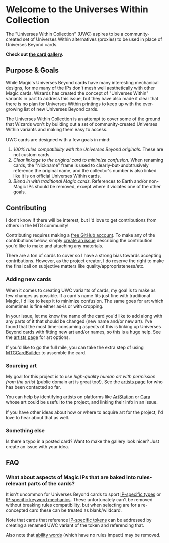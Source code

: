 # Welcome to the Universes Within Collection

The "Universes Within Collection" (UWC) aspires to be a community-created set of Universes Within alternatives (proxies) to be used in place of Universes Beyond cards.

**Check out [the card gallery](https://madelson.github.io/universes-within-collection/).**

## Purpose & Goals

While Magic's Universes Beyond cards have many interesting mechanical designs, for me many of the IPs don't mesh well aesthetically with other Magic cards. Wizards has created the concept of "Universes Within" variants in part to address this issue, but they have also made it clear that there is no plan for Universes Within printings to keep up with the ever-growing list of new Universes Beyond cards.

The Universes Within Collection is an attempt to cover some of the ground that Wizards won't by building out a set of community-created Universes Within variants and making them easy to access.

UWC cards are designed with a few goals in mind:
1. _100% rules compatibility with the Universes Beyond originals._ These are not custom cards.
2. _Clear linkage to the original card to minimize confusion._ When renaming cards, the "Nickname" frame is used to clearly-but-unobtrusively reference the original name, and the collector's number is also linked like it is on official Universes Within cards.
3. _Blend in with traditional Magic cards._ References to Earth and/or non-Magic IPs should be removed, except where it violates one of the other goals.

## Contributing

I don't know if there will be interest, but I'd love to get contributions from others in the MTG community! 

Contributing requires making a [free GitHub account](https://github.com/join). To make any of the contributions below, simply [create an issue](https://github.com/madelson/universes-within-collection/issues/new) describing the contribution you'd like to make and attaching any materials.

There are a ton of cards to cover so I have a strong bias towards accepting contributions. However, as the project creator, I do reserve the right to make the final call on subjective matters like quality/appropriateness/etc.

### Adding new cards

When it comes to creating UWC variants of cards, my goal is to make as few changes as possible. If a card's name fits just fine with traditional Magic, I'd like to keep it to minimize confusion. The same goes for art which sometimes is fine either as-is or with cropping.

In your issue, let me know the name of the card you'd like to add along with any parts of it that should be changed (new name and/or new art). I've found that the most time-consuming aspects of this is linking up Universes Beyond cards with fitting new art and/or names, so this is a huge help. See the [artists page](TODO) for art options.

If you'd like to go the full mile, you can take the extra step of using [MTGCardBuilder](https://mtgcardbuilder.com/) to assemble the card.

### Sourcing art

My goal for this project is to use _high-quality human art with permission from the artist_ (public domain art is great too!). See the [artists page](TODO) for who has been contacted so far.

You can help by identifying artists on platforms like [ArtStation](https://www.artstation.com/) or [Cara](https://cara.app/) whose art could be useful to the project, and linking their info in an issue.

If you have other ideas about how or where to acquire art for the project, I'd love to hear about that as well.

### Something else

Is there a typo in a posted card? Want to make the gallery look nicer? Just create an issue with your idea.

## FAQ

### What about aspects of Magic IPs that are baked into rules-relevant parts of the cards?

It isn't uncommon for Universes Beyond cards to sport [IP-specific types](https://scryfall.com/card/pip/126/agility-bobblehead) or [IP-specific keyword mechanics](https://scryfall.com/card/ltr/43/birthday-escape). These unfortunately can't be removed without breaking rules compatibility, but when selecting are for a re-concepted card these can be treated as blank/wildcard.

Note that cards that reference [IP-specific tokens](https://scryfall.com/card/pip/110/moira-brown-guide-author) can be addressed by creating a renamed UWC variant of the token and referencing that.

Also note that [ability words](https://scryfall.com/card/pip/32/jason-bright-glowing-prophet) (which have no rules impact) may be removed.
